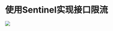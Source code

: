 # 使用Sentinel实现接口限流

![](https://mmbiz.qpic.cn/mmbiz_png/R3InYSAIZkHeJibKx8aUveRDo3yumnE4nnoITorUjNT2V3cZ2CibSG7IzOMZKAQRCySbe7vDYGIwrUeric6LEmrFg/640?wx_fmt=png&tp=webp&wxfrom=5&wx_lazy=1&wx_co=1)